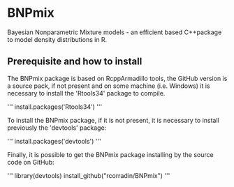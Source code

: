 # BNPmix
Bayesian Nonparametric Mixture models - an efficient  based C++package to model density distributions in R.

## Prerequisite and how to install
The BNPmix package is based on RcppArmadillo tools, the GitHub version is a source pack, if not present and on some machine (i.e. Windows) it is necessary to install the 'Rtools34' package to compile.

'''
install.packages('Rtools34')
'''

To install the BNPmix package, if it is not present, it is necessary to install previously the 'devtools' package:

'''
install.packages('devtools')
'''

Finally, it is possible to get the BNPmix package installing by the source code on GitHub:

'''
library(devtools)
install_github("rcorradin/BNPmix")
'''

